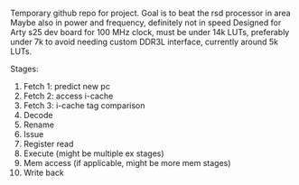 Temporary github repo for project.
Goal is to beat the rsd processor in area
Maybe also in power and frequency, definitely not in speed
Designed for Arty s25 dev board for 100 MHz clock, must be under 14k LUTs, preferably under 7k to avoid needing custom DDR3L interface, currently around 5k LUTs.

Stages:
  1. Fetch 1: predict new pc
  2. Fetch 2: access i-cache
  3. Fetch 3: i-cache tag comparison
  4. Decode
  5. Rename
  6. Issue
  7. Register read
  8. Execute (might be multiple ex stages)
  9. Mem access (if applicable, might be more mem stages)
  10. Write back
